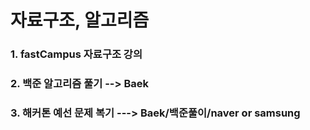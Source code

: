 # 자료구조, 알고리즘

### 1. fastCampus 자료구조 강의
### 2. 백준 알고리즘 풀기 --> Baek
### 3. 해커톤 예선 문제 복기 ---> Baek/백준풀이/naver or samsung
